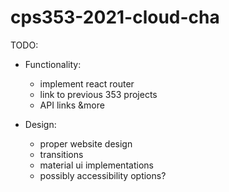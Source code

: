 # cps353-2021-cloud-cha

TODO:
  - Functionality:
    - implement react router
    - link to previous 353 projects
    - API links
    &more
    
  - Design:
    - proper website design
    - transitions
    - material ui implementations
    - possibly accessibility options?
